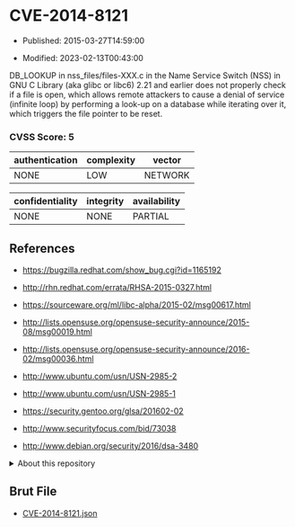 # CVE-2014-8121

- Published: 2015-03-27T14:59:00

- Modified: 2023-02-13T00:43:00

DB_LOOKUP in nss_files/files-XXX.c in the Name Service Switch (NSS) in GNU C Library (aka glibc or libc6) 2.21 and earlier does not properly check if a file is open, which allows remote attackers to cause a denial of service (infinite loop) by performing a look-up on a database while iterating over it, which triggers the file pointer to be reset.

### CVSS Score: **5**

| authentication | complexity | vector |
| --- | --- | --- |
| NONE | LOW | NETWORK |

| confidentiality | integrity | availability |
| --- | --- | --- |
| NONE | NONE | PARTIAL |

## References

* https://bugzilla.redhat.com/show_bug.cgi?id=1165192

* http://rhn.redhat.com/errata/RHSA-2015-0327.html

* https://sourceware.org/ml/libc-alpha/2015-02/msg00617.html

* http://lists.opensuse.org/opensuse-security-announce/2015-08/msg00019.html

* http://lists.opensuse.org/opensuse-security-announce/2016-02/msg00036.html

* http://www.ubuntu.com/usn/USN-2985-2

* http://www.ubuntu.com/usn/USN-2985-1

* https://security.gentoo.org/glsa/201602-02

* http://www.securityfocus.com/bid/73038

* http://www.debian.org/security/2016/dsa-3480

<details>
<summary>About this repository</summary> 

  This repository is part of the project [Live Hack CVE](https://github.com/Live-Hack-CVE). Main website can be found [www.live-hack.org](https://www.live-hack.org) 
  
  Made by [Sn0wAlice](https://github.com/Sn0wAlice) for the people that care about security and need to have a feed of the latest CVEs. Hope you enjoy it, don't forget to star the repo and follow me on [Twitter](https://twitter.com/Sn0wAlice) and [Github](https://github.com/Sn0wAlice). And that is my [personnal website](https://www.alice-snow.me/)

  - [Home Page](https://github.com/Live-Hack-CVE)
  - [Framework](https://github.com/Live-Hack-CVE/cve-framework)
  - [CVE database](https://github.com/Live-Hack-CVE/full_database)
  - [Changelog](https://github.com/Live-Hack-CVE/Changelog)
</details>

## Brut File

* [CVE-2014-8121.json](https://raw.githubusercontent.com/Live-Hack-CVE/full_database/main/cves/2014/CVE-2014-8121.json)

